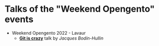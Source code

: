 # Talks of the "Weekend Opengento" events

- Weekend Opengento 2022 - Lavaur
    - [**Git is crazy**](./weekend-2022-lavaur/git-simple.pdf) talk by *Jacques Bodin-Hullin*
